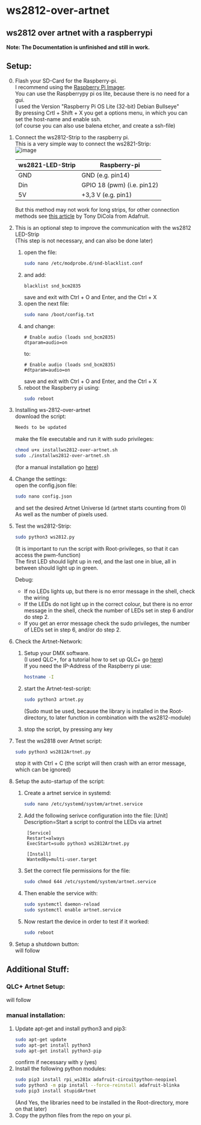 # ws2812-over-artnet
## ws2812 over artnet with a raspberrypi

**Note: The Documentation is unfinished and still in work.**

## Setup:
0. Flash your SD-Card for the Raspberry-pi.  
	I recommend using the [Raspberry Pi Imager](https://www.raspberrypi.com/software/).  
	You can use the Raspberrypy pi os lite, because there is no need for a gui.  
	I used the Version "Raspberry Pi OS Lite (32-bit) Debian Bullseye"  
	By pressing Crtl + Shift + X you get a options menu, in which you can set the host-name and enable ssh.  
	(of course you can also use balena etcher, and create a ssh-file)
1. Connect the ws2812-Strip to the raspberry pi.  
	This is a very simple way to connect the ws2821-Strip:    
	![image](wiring_diagramm_bb.png)

	| ws2821-LED-Strip | Raspberry-pi               |
	|------------------|----------------------------|
	| GND              | GND (e.g. pin14)           |
	| Din              | GPIO 18 (pwm) (i.e. pin12) |
	| 5V               | +3,3 V (e.g. pin1)         |

	But this method may not work for long strips, for other connection methods see [this article](https://learn.adafruit.com/neopixels-on-raspberry-pi/raspberry-pi-wiring) by Tony DiCola from Adafruit.  
2. This is an optional step to improve the communication with the ws2812 LED-Strip  
	(This step is not necessary, and can also be done later)  
	1. open the file:  
		```bash
		sudo nano /etc/modprobe.d/snd-blacklist.conf
		```
	2. and add:  
		```
		blacklist snd_bcm2835
		```
		save and exit with Ctrl + O and Enter, and the Ctrl + X  
	3. open the next file:  
		```bash
		sudo nano /boot/config.txt
		```
	4. and change:  
		```
		# Enable audio (loads snd_bcm2835)
		dtparam=audio=on
		```
		to:  
		```
		# Enable audio (loads snd_bcm2835)
		#dtparam=audio=on
		```
		save and exit with Ctrl + O and Enter, and the Ctrl + X  
	5. reboot the Raspberry pi using:  
		```bash
		sudo reboot
		```

3. Installing ws-2812-over-artnet  
	download the script:  
	```bash
	Needs to be updated
	```
	make the file executable and run it with sudo privileges:  
	```bash
	chmod u+x installws2812-over-artnet.sh
	sudo ./installws2812-over-artnet.sh
	```
	(for a manual installation go [here](#manual-installation))  
4. Change the settings:  
	open the config.json file:  
	```bash
	sudo nano config.json
	```
	and set the desired Artnet Universe Id (artnet starts counting from 0)  
	As well as the number of pixels used.  

5. Test the ws2812-Strip:
	```bash
	sudo python3 ws2812.py
	```
	(It is important to run the script with Root-privileges, so that it can access the pwm-function)  
	The first LED should light up in red, and the last one in blue, all in between should light up in green.  

	Debug:  
	- If no LEDs lights up, but there is no error message in the shell, check the wiring  
	- If the LEDs do not light up in the correct colour, but there is no error message in the shell, check the number of LEDs set in step 6 and/or do step 2.  
	- If you get an error message check the sudo privileges, the number of LEDs set in step 6, and/or do step 2.  

6. Check the Artnet-Network:
	1. Setup your DMX software.  
		(I used QLC+, for a tutorial how to set up QLC+ go [here](#qlc-artnet-setup))  
		If you need the IP-Address of the Raspberry pi use:
		```bash
		hostname -I
		```
	2. start the Artnet-test-script:
		```bash
		sudo python3 artnet.py
		```
		(Sudo must be used, because the library is installed in the Root-directory, to later function in combination with the ws2812-module)  

	3. stop the script, by pressing any key  

7. Test the ws2818 over Artnet script:  
	```bash
	sudo python3 ws2812Artnet.py

	```
	stop it with Ctrl + C (the script will then crash with an error message, which can be ignored)  

8. Setup the auto-startup of the script:  
	1. Create a artnet service in systemd:
		````bash
  		sudo nano /etc/systemd/system/artnet.service
		````
  	2. Add the following serivce configuration into the file:
		[Unit]
    		Description=Start a script to control the LEDs via artnet
		
    		[Service]
    		Restart=always
    		ExecStart=sudo python3 ws2812Artnet.py
		
    		[Install]
    		WantedBy=multi-user.target
	
 	3. Set the correct file permissions for the file:
		````bash
  		sudo chmod 644 /etc/systemd/system/artnet.service
  		````

  	4. Then enable the service with:
		````bash
   		sudo systemctl daemon-reload
		sudo systemctl enable artnet.service
   		````

   	5. Now restart the device in order to test if it worked:
		````bash
  		sudo reboot
   		````

9. Setup a shutdown button:  
	will follow  


## Additional Stuff:
### QLC+ Artnet Setup:
will follow  
### manual installation:
1. Update apt-get and install python3 and pip3:  
	```bash
	sudo apt-get update
	sudo apt-get install python3
	sudo apt-get install python3-pip
	```
	confirm if necessary with y (yes)  
2. Install the following python modules:  
	```bash
	sudo pip3 install rpi_ws281x adafruit-circuitpython-neopixel
	sudo python3 -m pip install --force-reinstall adafruit-blinka
	sudo pip3 install stupidArtnet
	```
	(And Yes, the libraries need to be installed in the Root-directory, more on that later)  
3. Copy the python files from the repo on your pi.  
